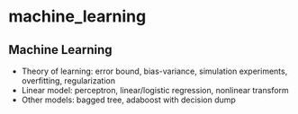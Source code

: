 machine_learning
================
## Machine Learning

* Theory of learning: error bound, bias-variance, simulation experiments, overfitting, regularization
* Linear model: perceptron, linear/logistic regression, nonlinear transform
* Other models: bagged tree, adaboost with decision dump
